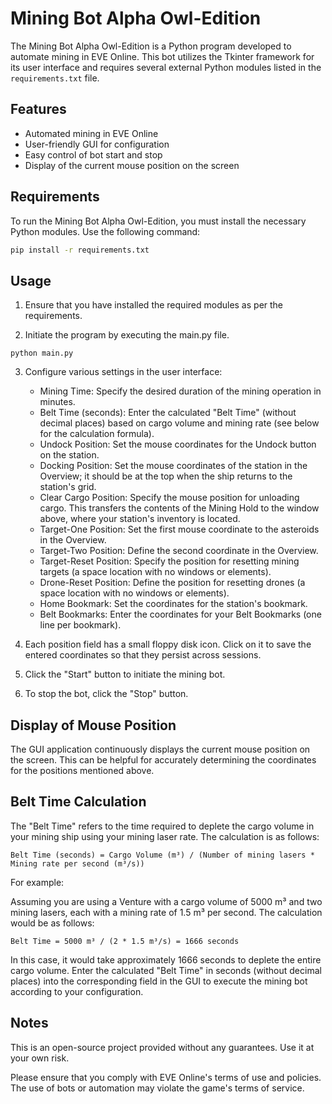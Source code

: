 # Mining Bot Alpha Owl-Edition

The Mining Bot Alpha Owl-Edition is a Python program developed to automate mining in EVE Online. This bot utilizes the Tkinter framework for its user interface and requires several external Python modules listed in the `requirements.txt` file.

## Features

- Automated mining in EVE Online
- User-friendly GUI for configuration
- Easy control of bot start and stop
- Display of the current mouse position on the screen

## Requirements

To run the Mining Bot Alpha Owl-Edition, you must install the necessary Python modules. Use the following command:

```bash
pip install -r requirements.txt
```

## Usage

1. Ensure that you have installed the required modules as per the requirements.

2. Initiate the program by executing the main.py file.
```
python main.py
```
3. Configure various settings in the user interface:

   - Mining Time: Specify the desired duration of the mining operation in minutes.
   - Belt Time (seconds): Enter the calculated "Belt Time" (without decimal places) based on cargo volume and mining rate (see below for the calculation formula).
   - Undock Position: Set the mouse coordinates for the Undock button on the station.
   - Docking Position: Set the mouse coordinates of the station in the Overview; it should be at the top when the ship returns to the station's grid.
   - Clear Cargo Position: Specify the mouse position for unloading cargo. This transfers the contents of the Mining Hold to the window above, where your station's inventory is located.
   - Target-One Position: Set the first mouse coordinate to the asteroids in the Overview.
   - Target-Two Position: Define the second coordinate in the Overview.
   - Target-Reset Position: Specify the position for resetting mining targets (a space location with no windows or elements).
   - Drone-Reset Position: Define the position for resetting drones (a space location with no windows or elements).
   - Home Bookmark: Set the coordinates for the station's bookmark.
   - Belt Bookmarks: Enter the coordinates for your Belt Bookmarks (one line per bookmark).

4. Each position field has a small floppy disk icon. Click on it to save the entered coordinates so that they persist across sessions.
   
5. Click the "Start" button to initiate the mining bot.
   
6. To stop the bot, click the "Stop" button.

## Display of Mouse Position
The GUI application continuously displays the current mouse position on the screen. This can be helpful for accurately determining the coordinates for the positions mentioned above.

## Belt Time Calculation
The "Belt Time" refers to the time required to deplete the cargo volume in your mining ship using your mining laser rate. The calculation is as follows:
```
Belt Time (seconds) = Cargo Volume (m³) / (Number of mining lasers * Mining rate per second (m³/s))
```
For example:

Assuming you are using a Venture with a cargo volume of 5000 m³ and two mining lasers, each with a mining rate of 1.5 m³ per second. The calculation would be as follows:
```
Belt Time = 5000 m³ / (2 * 1.5 m³/s) = 1666 seconds
```
In this case, it would take approximately 1666 seconds to deplete the entire cargo volume. Enter the calculated "Belt Time" in seconds (without decimal places) into the corresponding field in the GUI to execute the mining bot according to your configuration.

## Notes
This is an open-source project provided without any guarantees. Use it at your own risk.

Please ensure that you comply with EVE Online's terms of use and policies. The use of bots or automation may violate the game's terms of service.